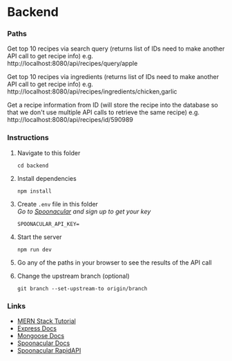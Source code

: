 # Backend

### Paths

Get top 10 recipes via search query
(returns list of IDs need to make another API call to get recipe info)
e.g. http://localhost:8080/api/recipes/query/apple

Get top 10 recipes via ingredients
(returns list of IDs need to make another API call to get recipe info)
e.g. http://localhost:8080/api/recipes/ingredients/chicken,garlic

Get a recipe information from ID (will store the recipe into the database so that we don't use multiple API calls to retrieve the same recipe)
e.g. http://localhost:8080/api/recipes/id/590989


### Instructions

1. Navigate to this folder
   ```
   cd backend
   ```
2. Install dependencies
   ```
   npm install
   ```
3. Create `.env` file in this folder<br>
   *Go to [Spoonacular](https://spoonacular.com/food-api/console#Dashboard) and sign up to get your key*
   ```
   SPOONACULAR_API_KEY=
   ```
4. Start the server
   ```
   npm run dev
   ```
5. Go any of the paths in your browser to see the results of the API call

6. Change the upstream branch (optional)
   ```
   git branch --set-upstream-to origin/branch
   ```

### Links

- [MERN Stack Tutorial](https://github.com/iamshaunjp/MERN-Stack-Tutorial)
- [Express Docs](https://expressjs.com/en/5x/api.html)
- [Mongoose Docs](https://mongoosejs.com/docs/index.html)
- [Spoonacular Docs](https://spoonacular.com/food-api/docs)
- [Spoonacular RapidAPI](https://rapidapi.com/spoonacular/api/recipe-food-nutrition)